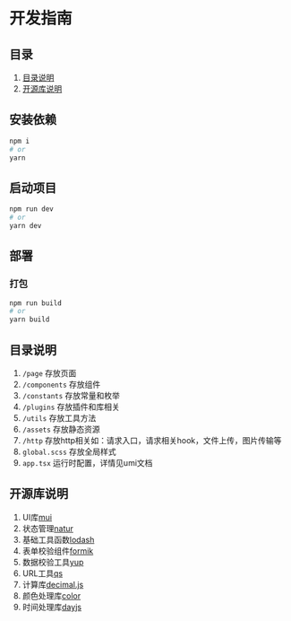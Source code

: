 # 开发指南


## 目录

1. [目录说明](#目录说明)
1. [开源库说明](#开源库说明)


## 安装依赖


```bash
npm i
# or
yarn
```

## 启动项目

```bash
npm run dev
# or
yarn dev
```

## 部署


### 打包
```bash
npm run build
# or
yarn build

```

## 目录说明

1. `/page` 存放页面
1. `/components` 存放组件
1. `/constants` 存放常量和枚举
1. `/plugins` 存放插件和库相关
1. `/utils` 存放工具方法
1. `/assets` 存放静态资源
1. `/http` 存放http相关如：请求入口，请求相关hook，文件上传，图片传输等
1. `global.scss` 存放全局样式
1. `app.tsx` 运行时配置，详情见umi文档


## 开源库说明

1. UI库[mui](https://mui.com/)
1. 状态管理[natur](https://www.npmjs.com/package/natur)
1. 基础工具函数[lodash](https://www.npmjs.com/package/lodash)
1. 表单校验组件[formik](https://www.npmjs.com/package/formik)
1. 数据校验工具[yup](https://www.npmjs.com/package/yup)
1. URL工具[qs](https://www.npmjs.com/package/qs)
1. 计算库[decimal.js](https://www.npmjs.com/package/decimal.js)
1. 颜色处理库[color](https://www.npmjs.com/package/color)
1. 时间处理库[dayjs](https://www.npmjs.com/package/dayjs)

